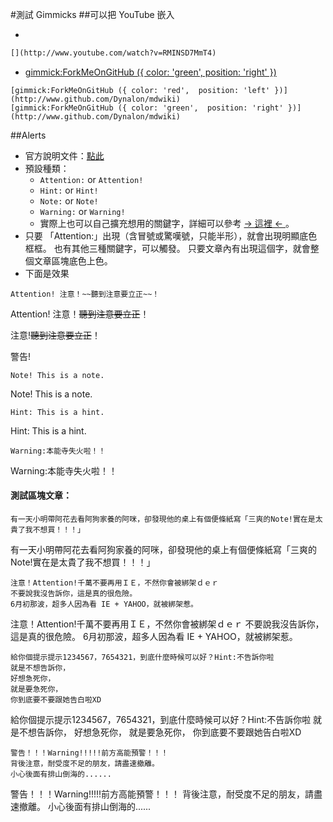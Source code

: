 #測試 Gimmicks
##可以把 YouTube 嵌入
- [](http://www.youtube.com/watch?v=RMINSD7MmT4)
```markdown
[](http://www.youtube.com/watch?v=RMINSD7MmT4)
```
- [gimmick:ForkMeOnGitHub ({ color: 'green',  position: 'right' })](http://www.github.com/Dynalon/mdwiki)
```
[gimmick:ForkMeOnGitHub ({ color: 'red',  position: 'left' })](http://www.github.com/Dynalon/mdwiki)
[gimmick:ForkMeOnGitHub ({ color: 'green',  position: 'right' })](http://www.github.com/Dynalon/mdwiki)
```

##Alerts
- 官方說明文件：[點此](http://dynalon.github.io/mdwiki/#!gimmicks.md#Alerts)
- 預設種類：
  - ``Attention:`` or ``Attention!``
  - ``Hint:`` or ``Hint!``
  - ``Note:`` or ``Note!``
  - ``Warning:`` or ``Warning!``
  - 實際上也可以自己擴充想用的關鍵字，詳細可以參考 [ → 這裡 ← ](http://3dtech.jp/blog/?p=101) 。
- 只要 「Attention:」出現（含冒號或驚嘆號，只能半形），就會出現明顯底色框框。
也有其他三種關鍵字，可以觸發。
只要文章內有出現這個字，就會整個文章區塊底色上色。
- 下面是效果

```
Attention! 注意！~~聽到注意要立正~~！
```

Attention! 注意！~~聽到注意要立正~~！

注意!~~聽到注意要立正~~！

警告!

```
Note! This is a note.
```

Note! This is a note.

```
Hint: This is a hint.
```

Hint: This is a hint.

```
Warning:本能寺失火啦！！
```

Warning:本能寺失火啦！！


#### 測試區塊文章：
```
有一天小明帶阿花去看阿狗家養的阿咪，卻發現他的桌上有個便條紙寫「三爽的Note!實在是太貴了我不想買！！！」
```

有一天小明帶阿花去看阿狗家養的阿咪，卻發現他的桌上有個便條紙寫「三爽的Note!實在是太貴了我不想買！！！」

```
注意！Attention!千萬不要再用ＩＥ，不然你會被綁架ｄｅｒ
不要說我沒告訴你，這是真的很危險。
6月初那波，超多人因為看 IE + YAHOO，就被綁架惹。
```

注意！Attention!千萬不要再用ＩＥ，不然你會被綁架ｄｅｒ
不要說我沒告訴你，這是真的很危險。
6月初那波，超多人因為看 IE + YAHOO，就被綁架惹。

```
給你個提示提示1234567，7654321，到底什麼時候可以好？Hint:不告訴你啦
就是不想告訴你，
好想急死你，
就是要急死你，
你到底要不要跟她告白啦XD
```

給你個提示提示1234567，7654321，到底什麼時候可以好？Hint:不告訴你啦
就是不想告訴你，
好想急死你，
就是要急死你，
你到底要不要跟她告白啦XD

```
警告！！！Warning!!!!!前方高能預警！！！
背後注意，耐受度不足的朋友，請盡速撤離。
小心後面有排山倒海的......
```

警告！！！Warning!!!!!前方高能預警！！！
背後注意，耐受度不足的朋友，請盡速撤離。
小心後面有排山倒海的......